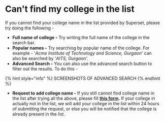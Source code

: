 # Can't find my college in the list

If you cannot find your college name in the list provided by Superset, please try doing the following - 

* **Full name of college -** Try writing the full name of the college in the search bar.
* **Popular names -** Try searching by popular name of the college. For example - '_Acme Institute of Technology and Science, Gurgaon_' can also be searched by '_AITS, Gurgaon'._
* **Advanced Search -** You can also use the advanced search button to filter out the results. To do this - 

{% hint style="info" %}
SCREENSHOTS OF ADVANCED SEARCH 
{% endhint %}

* **Request to add college name -** If you still cannot find college name in the list after trying all the above, please fill [**this form**](https://zfrmz.in/aBCrBnXwyDRHNANbg8Yl)**.** If your college in actually not in the list, we will add your college in the list within 24 hours of submitting the request, or else you will be notified that the college is already present in the list.



